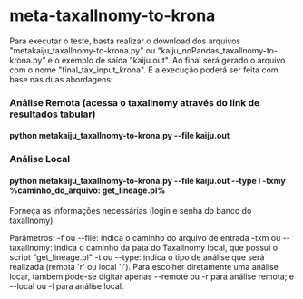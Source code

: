 # meta-taxallnomy-to-krona

Para executar o  teste, basta realizar o download dos arquivos "metakaiju_taxallnomy-to-krona.py" ou “kaiju_noPandas_taxallnomy-to-krona.py” e o exemplo de saída "kaiju.out". Ao final será gerado o arquivo com o nome "final_tax_input_krona". E a execução poderá ser feita com base nas duas abordagens:

### Análise Remota (acessa o taxallnomy através do link de resultados tabular)

  <h4>python metakaiju_taxallnomy-to-krona.py --file kaiju.out</h4>

### Análise Local

  <h4>python metakaiju_taxallnomy-to-krona.py --file kaiju.out --type l -txmy %caminho_do_arquivo: get_lineage.pl%</h4>
    Forneça as informações necessárias (login e senha do banco do taxallnomy)
  
  
  Parâmetros:
  -f ou --file: indica o caminho do arquivo de entrada
  -txm ou --taxallnomy: indica o caminho da pata do Taxallnomy local, que possui o script "get_lineage.pl"
  -t ou --type: indica o tipo de análise que será realizada (remota 'r' ou local 'l'). Para escolher diretamente uma análise locar, também pode-se digitar apenas --remote ou -r para análise remota; e --local ou -l para análise local.
  
 


